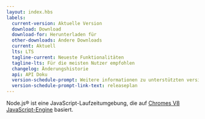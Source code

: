 ```yaml
---
layout: index.hbs
labels:
  current-version: Aktuelle Version
  download: Download
  download-for: Herunterladen für
  other-downloads: Andere Downloads
  current: Aktuell
  lts: LTS
  tagline-current: Neueste Funktionalitäten
  tagline-lts: Für die meisten Nutzer empfohlen
  changelog: Änderungshistorie
  api: API Doku
  version-schedule-prompt: Weitere informationen zu unterstützten versionen finden Sie im
  version-schedule-prompt-link-text: releaseplan
---
```


Node.js® ist eine JavaScript-Laufzeitumgebung, die auf [Chromes V8 JavaScript-Engine](https://v8.dev/) basiert.
